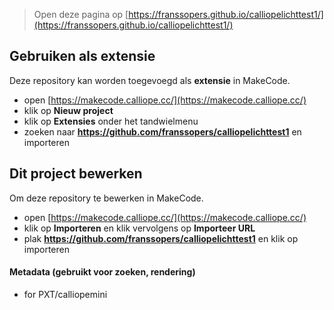 
> Open deze pagina op [https://franssopers.github.io/calliopelichttest1/](https://franssopers.github.io/calliopelichttest1/)

## Gebruiken als extensie

Deze repository kan worden toegevoegd als **extensie** in MakeCode.

* open [https://makecode.calliope.cc/](https://makecode.calliope.cc/)
* klik op **Nieuw project**
* klik op **Extensies** onder het tandwielmenu
* zoeken naar **https://github.com/franssopers/calliopelichttest1** en importeren

## Dit project bewerken

Om deze repository te bewerken in MakeCode.

* open [https://makecode.calliope.cc/](https://makecode.calliope.cc/)
* klik op **Importeren** en klik vervolgens op **Importeer URL**
* plak **https://github.com/franssopers/calliopelichttest1** en klik op importeren

#### Metadata (gebruikt voor zoeken, rendering)

* for PXT/calliopemini
<script src="https://makecode.com/gh-pages-embed.js"></script><script>makeCodeRender("{{ site.makecode.home_url }}", "{{ site.github.owner_name }}/{{ site.github.repository_name }}");</script>

